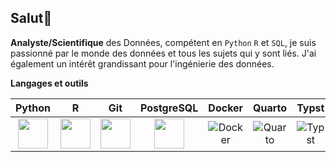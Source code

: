 ## Salut👋

<!--
**nazif96/Nazif96** is a ✨ _special_ ✨ repository because its `README.md` (this file) appears on your GitHub profile.

Here are some ideas to get you started:

- 🔭 I’m currently working on ...
- 🌱 I’m currently learning ...
- 👯 I’m looking to collaborate on ...
- 🤔 I’m looking for help with ...
- 💬 Ask me about ...
- 📫 How to reach me: ...
- 😄 Pronouns: ...
- ⚡ Fun fact: ...
-->

**Analyste/Scientifique** des Données, compétent en `Python` `R` et `SQL`, je suis passionné par le monde des données et tous les sujets qui y sont liés.
J'ai également un intérêt grandissant pour l'ingénierie des données. 

**Langages et outils**

| Python | R | Git | PostgreSQL | Docker | Quarto | Typst | CSS |
|:-:|:-:|:-:|:-:|:-:|:-:|:-:|:-:|
| <img src="https://img.icons8.com/color/480/null/python--v1.png" width="48" height="48"> | <img src="https://img.icons8.com/fluency/480/null/r-project.png" width="48" height="48"> | <img src="https://img.icons8.com/color/480/null/git.png" width="48" height="48"> | <img src="https://img.icons8.com/color/480/null/postgreesql.png" width="48" height="48"> | ![Docker](path/to/docker-icon.svg) | ![Quarto](path/to/quarto-icon.svg) | ![Typst](path/to/typst-icon.svg) | <img src="https://img.icons8.com/fluency/480/null/css3.png" width="48" height="48"> |




